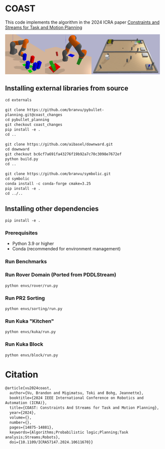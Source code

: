 # COAST
This code implements the algorithm in the 2024 ICRA paper [Constraints and Streams for Task and Motion Planning](https://ieeexplore.ieee.org/document/10611670)

![COAST](imgs/combined.png)

## Installing external libraries from source
```
cd externals

git clone https://github.com/branvu/pybullet-planning.git@coast_changes
cd pybullet_planning
git checkout coast_changes
pip install -e .
cd ..

git clone https://github.com/aibasel/downward.git
cd downward
git checkout bc6cf7a691fa43276f19b92a7c70c3098e7672ef
python build.py
cd ..

git clone https://github.com/branvu/symbolic.git
cd symbolic
conda install -c conda-forge cmake=3.25
pip install -e .
cd ../..
```
## Installing other dependencies
```
pip install -e .
```

### Prerequisites

- Python 3.9 or higher
- Conda (recommended for environment management)

### Run Benchmarks

### Run Rover Domain (Ported from PDDLStream)
```
python envs/rover/run.py
```
### Run PR2 Sorting
```
python envs/sorting/run.py
```
### Run Kuka "Kitchen"
```
python envs/kuka/run.py
```
### Run Kuka Block
```
python envs/block/run.py
```

# Citation
```
@article{vu2024coast,
  author={Vu, Brandon and Migimatsu, Toki and Bohg, Jeannette},
  booktitle={2024 IEEE International Conference on Robotics and Automation (ICRA)}, 
  title={COAST: Constraints And Streams for Task and Motion Planning}, 
  year={2024},
  volume={},
  number={},
  pages={14875-14881},
  keywords={Algorithms;Probabilistic logic;Planning;Task analysis;Streams;Robots},
  doi={10.1109/ICRA57147.2024.10611670}}
```